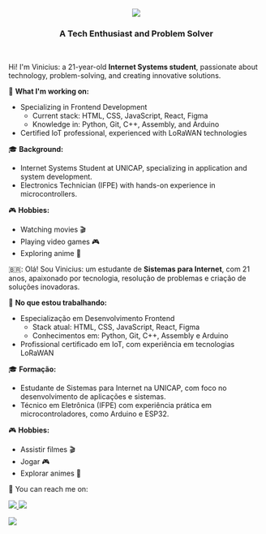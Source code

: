<h1 align="center">
  <a href="https://git.io/typing-svg">
    <img src="https://readme-typing-svg.demolab.com?font=Poppins&weight=500&size=32&duration=4000&pause=1000&color=80C0E6&center=true&width=435&lines=Hi+There!+%F0%9F%91%8B;I'm+Vinicius+Miranda+!;"/>
  </a>
</h1>

<h3 align="center">A Tech Enthusiast and Problem Solver</h3>

<br/>

<div align="left">
 
Hi! I'm Vinicius: a 21-year-old **Internet Systems student**, passionate about technology, problem-solving, and creating innovative solutions.  

🎯 **What I'm working on:**  
- Specializing in Frontend Development  
  - Current stack: HTML, CSS, JavaScript, React, Figma
  - Knowledge in: Python, Git, C++, Assembly, and Arduino  
- Certified IoT professional, experienced with LoRaWAN technologies  

🎓 **Background:**  
- Internet Systems Student at UNICAP, specializing in application and system development.
- Electronics Technician (IFPE) with hands-on experience in microcontrollers.

🎮 **Hobbies:**  
- Watching movies 🎬  
- Playing video games 🎮  
- Exploring anime 🌟  
 
 </div>

🇧🇷: Olá! Sou Vinicius: um estudante de **Sistemas para Internet**, com 21 anos, apaixonado por tecnologia, resolução de problemas e criação de soluções inovadoras.  

🎯 **No que estou trabalhando:**  
- Especialização em Desenvolvimento Frontend  
  - Stack atual: HTML, CSS, JavaScript, React, Figma 
  - Conhecimentos em: Python, Git, C++, Assembly e Arduino  
- Profissional certificado em IoT, com experiência em tecnologias LoRaWAN  

🎓 **Formação:**  
- Estudante de Sistemas para Internet na UNICAP, com foco no desenvolvimento de aplicações e sistemas.
- Técnico em Eletrônica (IFPE) com experiência prática em microcontroladores, como Arduino e ESP32.   

🎮 **Hobbies:**  
- Assistir filmes 🎬  
- Jogar 🎮  
- Explorar animes 🌟  

💌 You can reach me on:

<p align="left">
<a href="mailto:viniciussmirandacontato@gmail.com" alt="Gmail">
  <img src="https://img.shields.io/badge/Gmail-80c0e6?style=flat-square&labelColor=80c0e6&logo=gmail&logoColor=white" target="_blank" />
</a>

<a href="https://www.linkedin.com/in/viniciussmiranda" alt="Linkedin">
  <img src="https://img.shields.io/badge/-Linkedin-80c0e6?style=flat-square&logo=Linkedin&logoColor=white" target="_blank"/>
</a>

![](http://github-profile-summary-cards.vercel.app/api/cards/profile-details?username=viniciussmiranda&theme=nord_dark)
</p>
